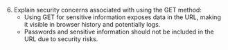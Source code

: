 6) Explain security concerns associated with using the GET method:
    - Using GET for sensitive information exposes data in the URL, making it visible in browser history and potentially logs.
    - Passwords and sensitive information should not be included in the URL due to security risks.